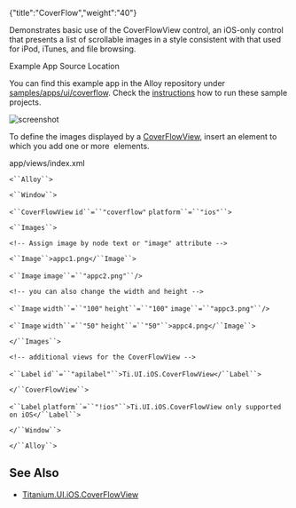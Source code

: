 {"title":"CoverFlow","weight":"40"} 

Demonstrates basic use of the CoverFlowView control, an iOS-only control that presents a list of scrollable images in a style consistent with that used for iPod, iTunes, and file browsing.

Example App Source Location

You can find this example app in the Alloy repository under [samples/apps/ui/coverflow](https://github.com/appcelerator/alloy/tree/master/samples/apps/ui/coverflow). Check the [instructions](/docs/appc/Alloy_Framework/Alloy_Guide/Alloy_Test_Apps/) how to run these sample projects.

![screenshot](/Images/appc/download/attachments/41845741/screenshot.png)

To define the images displayed by a [CoverFlowView](#!/api/Titanium.UI.iOS.CoverFlowView), insert an <Images> element to which you add one or more <Image/> elements.

app/views/index.xml

`<``Alloy``>`

`<``Window``>`

`<``CoverFlowView`  `id``=``"coverflow"`  `platform``=``"ios"``>`

`<``Images``>`

`<!-- Assign image by node text or "image" attribute -->`

`<``Image``>appc1.png</``Image``>`

`<``Image`  `image``=``"appc2.png"``/>`

`<!-- you can also change the width and height -->`

`<``Image`  `width``=``"100"`  `height``=``"100"`  `image``=``"appc3.png"``/>`

`<``Image`  `width``=``"50"`  `height``=``"50"``>appc4.png</``Image``>`

`</``Images``>`

`<!-- additional views for the CoverFlowView -->`

`<``Label`  `id``=``"apilabel"``>Ti.UI.iOS.CoverFlowView</``Label``>`

`</``CoverFlowView``>`

`<``Label`  `platform``=``"!ios"``>Ti.UI.iOS.CoverFlowView only supported on iOS</``Label``>`

`</``Window``>`

`</``Alloy``>`

## See Also

*   [Titanium.UI.iOS.CoverFlowView](#!/api/Titanium.UI.iOS.CoverFlowView)